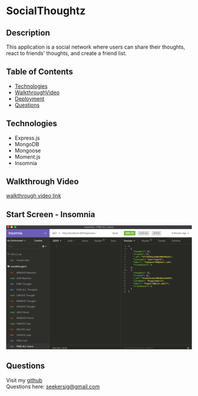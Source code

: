 # SocialThoughtz

## Description
This application is a social network where users can share their thoughts, react to friends' thoughts, and create a friend list. 

## Table of Contents
* [Technologies](#technologies)
* [WalkthroughVideo](#walkthroughvideo)
* [Deployment](#deployment)
* [Questions](#questions)

## Technologies
* Express.js
* MongoDB
* Mongoose
* Moment.js
* Insomnia

## Walkthrough Video

[walkthrough video link](https://drive.google.com/file/d/1ukBukD6ji1lwOBhWLuHJ1cqCGZps3MiX/view)

## Start Screen - Insomnia

<img src="./social_insomnia.png">

## Questions
Visit my [github](https://github.com/sidoniag)<br>
Questions here: <seekersig@gmail.com>